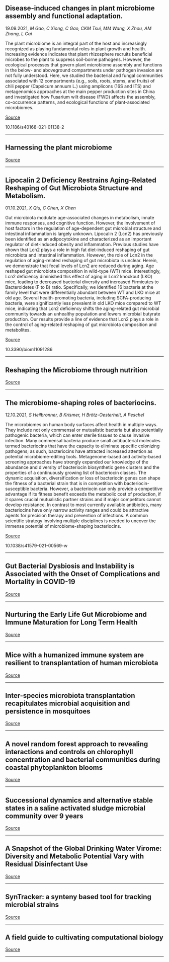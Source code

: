 ## Disease-induced changes in plant microbiome assembly and functional adaptation.
 19.09.2021, _M Gao, C Xiong, C Gao, CKM Tsui, MM Wang, X Zhou, AM Zhang, L Cai_


The plant microbiome is an integral part of the host and increasingly recognized as playing fundamental roles in plant growth and health. Increasing evidence indicates that plant rhizosphere recruits beneficial microbes to the plant to suppress soil-borne pathogens. However, the ecological processes that govern plant microbiome assembly and functions in the below- and aboveground compartments under pathogen invasion are not fully understood. Here, we studied the bacterial and fungal communities associated with 12 compartments (e.g., soils, roots, stems, and fruits) of chili pepper (Capsicum annuum L.) using amplicons (16S and ITS) and metagenomics approaches at the main pepper production sites in China and investigated how Fusarium wilt disease (FWD) affects the assembly, co-occurrence patterns, and ecological functions of plant-associated microbiomes.

[Source](https://conferences.nature.com/event/5f53e7f8-a89a-4a43-bb97-d6092145b0fa/summary?sap-outbound-id=5B0AE0F168C9F44A14676D2D36DEC4F7896B91DE&RefId=NatAetocs)

10.1186/s40168-021-01138-2

---

## Harnessing the plant microbiome

[Source](https://conferences.nature.com/event/5f53e7f8-a89a-4a43-bb97-d6092145b0fa/summary?sap-outbound-id=5B0AE0F168C9F44A14676D2D36DEC4F7896B91DE&RefId=NatAetocs)

---

## Lipocalin 2 Deficiency Restrains Aging-Related Reshaping of Gut Microbiota Structure and Metabolism.
 01.10.2021, _X Qiu, C Chen, X Chen_


Gut microbiota modulate age-associated changes in metabolism, innate immune responses, and cognitive function. However, the involvement of host factors in the regulation of age-dependent gut microbial structure and intestinal inflammation is largely unknown. Lipocalin 2 (Lcn2) has previously been identified as an adipocytokine and characterized as an important regulator of diet-induced obesity and inflammation. Previous studies have shown that Lcn2 plays a role in high fat diet-induced reshaping of gut microbiota and intestinal inflammation. However, the role of Lcn2 in the regulation of aging-related reshaping of gut microbiota is unclear. Herein, we demonstrate that fecal levels of Lcn2 are reduced during aging. Age reshaped gut microbiota composition in wild-type (WT) mice. Interestingly, Lcn2 deficiency diminished this effect of aging in Lcn2 knockout (LKO) mice, leading to decreased bacterial diversity and increased Firmicutes to Bacteroidetes (F to B) ratio. Specifically, we identified 16 bacteria at the family level that were differentially abundant between WT and LKO mice at old age. Several health-promoting bacteria, including SCFA-producing bacteria, were significantly less prevalent in old LKO mice compared to WT mice, indicating that Lcn2 deficiency shifts the aging-related gut microbial community towards an unhealthy population and lowers microbial butyrate production. Our results provide a line of evidence that Lcn2 plays a role in the control of aging-related reshaping of gut microbiota composition and metabolites.

[Source](https://conferences.nature.com/event/83bbeaa0-9f04-42f4-a69c-beb294c7a3b6/summary?sap-outbound-id=5B0AE0F168C9F44A14676D2D36DEC4F7896B91DE&RefId=eTocs)

10.3390/biom11091286

---

## Reshaping the Microbiome through nutrition 

[Source](https://conferences.nature.com/event/83bbeaa0-9f04-42f4-a69c-beb294c7a3b6/summary?sap-outbound-id=5B0AE0F168C9F44A14676D2D36DEC4F7896B91DE&RefId=eTocs)

---

## The microbiome-shaping roles of bacteriocins.
 12.10.2021, _S Heilbronner, B Krismer, H Brötz-Oesterhelt, A Peschel_


The microbiomes on human body surfaces affect health in multiple ways. They include not only commensal or mutualistic bacteria but also potentially pathogenic bacteria, which can enter sterile tissues to cause invasive infection. Many commensal bacteria produce small antibacterial molecules termed bacteriocins that have the capacity to eliminate specific colonizing pathogens; as such, bacteriocins have attracted increased attention as potential microbiome-editing tools. Metagenome-based and activity-based screening approaches have strongly expanded our knowledge of the abundance and diversity of bacteriocin biosynthetic gene clusters and the properties of a continuously growing list of bacteriocin classes. The dynamic acquisition, diversification or loss of bacteriocin genes can shape the fitness of a bacterial strain that is in competition with bacteriocin-susceptible bacteria. However, a bacteriocin can only provide a competitive advantage if its fitness benefit exceeds the metabolic cost of production, if it spares crucial mutualistic partner strains and if major competitors cannot develop resistance. In contrast to most currently available antibiotics, many bacteriocins have only narrow activity ranges and could be attractive agents for precision therapy and prevention of infections. A common scientific strategy involving multiple disciplines is needed to uncover the immense potential of microbiome-shaping bacteriocins.

[Source](https://doi.org/10.1038/s41579-021-00569-w)

10.1038/s41579-021-00569-w

---

## Gut Bacterial Dysbiosis and Instability is Associated with the Onset of Complications and Mortality in COVID-19

[Source](https://doi.org/10.1101/2021.10.08.463613)

---

## Nurturing the Early Life Gut Microbiome and Immune Maturation for Long Term Health

[Source](https://doi.org/10.3390/microorganisms9102110)

---

## Mice with a humanized immune system are resilient to transplantation of human microbiota

[Source](https://doi.org/10.1101/2021.10.06.463343)

---

## Inter-species microbiota transplantation recapitulates microbial acquisition and persistence in mosquitoes

[Source](https://doi.org/10.1101/2021.10.06.463328)

---

## A novel random forest approach to revealing interactions and controls on chlorophyll concentration and bacterial communities during coastal phytoplankton blooms

[Source](https://doi.org/10.1038/s41598-021-98110-9)

---

## Successional dynamics and alternative stable states in a saline activated sludge microbial community over 9 years

[Source](https://doi.org/10.1186/s40168-021-01151-5)

---

## A Snapshot of the Global Drinking Water Virome: Diversity and Metabolic Potential Vary with Residual Disinfectant Use

[Source](https://doi.org/10.1101/2021.10.07.463401)

---

## SynTracker: a synteny based tool for tracking microbial strains

[Source](https://doi.org/10.1101/2021.10.06.463341)

---

## A field guide to cultivating computational biology

[Source](https://doi.org/10.1371/journal.pbio.3001419)

---

